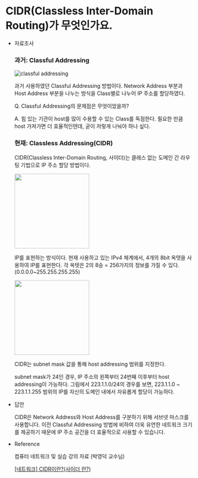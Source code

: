 # CIDR(Classless Inter-Domain Routing)가 무엇인가요.

- 자료조사
    
    ### 과거: Classful Addressing
    
    ![classful addressing](https://user-images.githubusercontent.com/99192837/227760879-8aa74d0b-5599-4046-a6dd-19036a03ce07.png)
    
    과거 사용하였던 Classful Addressing 방법이다. Network Address 부분과 Host Address 부분을 나누는 방식을 Class별로 나누어 IP 주소를 할당하였다.
    
    Q. Classful Addressing의 문제점은 무엇이었을까?
    
    A. 힘 있는 기관이 host를 많이 수용할 수 있는 Class를 독점한다. 필요한 만큼 host 가져가면 더 효율적인텐데, 굳이 저렇게 나눠야 하나 싶다.

    ### 현재: Classless Addressing(CIDR)
    
    CIDR(Classless Inter-Domain Routing, 사이더)는 클래스 없는 도메인 간 라우팅 기법으로 IP 주소 할당 방법이다.
    
    <img src="https://user-images.githubusercontent.com/99192837/227760888-98d999c7-9a49-4005-af76-3a3a560df0b2.png" width="200"/>
    
    IP를 표현하는 방식이다. 현재 사용하고 있는 IPv4 체계에서, 4개의 8bit 옥텟을 사용하여 IP를 표현한다. 각 옥텟은 2의 8승 = 256가지의 정보를 가질 수 있다. (0.0.0.0~255.255.255.255)
    
    <img src="https://user-images.githubusercontent.com/99192837/227760895-d86388a2-7fd1-4dda-9b04-ab756a9d0bf3.jpg" width="200"/>
    
    CIDR는 subnet mask 값을 통해 host addressing 범위를 지정한다.
    
    subnet mask가 24인 경우, IP 주소의 왼쪽부터 24번째 이후부터 host addressing이 가능하다. 그림에서 223.1.1.0/24의 경우를 보면, 223.1.1.0 ~ 223.1.1.255 범위의 IP를 자신의 도메인 내에서 자유롭게 할당이 가능하다.
    
- 답안
    
    CIDR은 Network Address와 Host Address를 구분하기 위해 서브넷 마스크를 사용합니다. 이전 Classful Addressing 방법에 비하여 더욱 유연한 네트워크 크기를 제공하기 때문에 IP 주소 공간을 더 효율적으로 사용할 수 있습니다.
    
- Reference
    
    컴퓨터 네트워크 및 실습 강의 자료 (박영덕 교수님)
    
    [[네트워크] CIDR이란?(사이더 란?)](https://kim-dragon.tistory.com/9)
